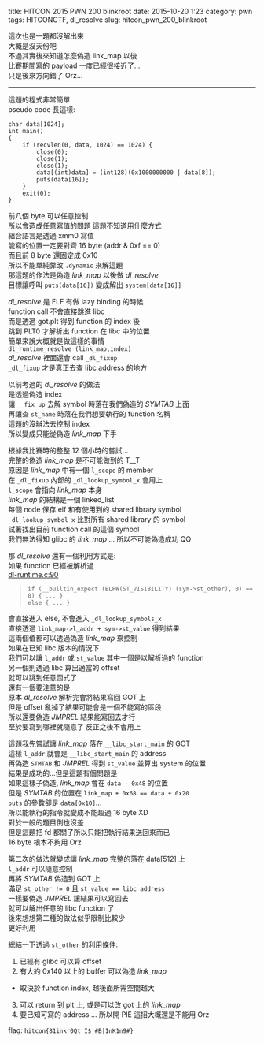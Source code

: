 title: HITCON 2015 PWN 200 blinkroot
date: 2015-10-20 1:23
category: pwn
tags: HITCONCTF, dl_resolve
slug: hitcon_pwn_200_blinkroot

這次也是一題都沒解出來  
大概是沒天份吧  
不過其實後來知道怎麼偽造 link\_map 以後  
比賽期間寫的 payload 一度已經很接近了...  
只是後來方向錯了 Orz...   
* * *
這題的程式非常簡單  
pseudo code 長這樣:  

```
char data[1024];
int main()
{
    if (recvlen(0, data, 1024) == 1024) {
        close(0);
        close(1);
        close(1);
        data[(int)data] = (int128)(0x1000000000 | data[8]);
        puts(data[16]);
    }
    exit(0);
}
```

前八個 byte 可以任意控制  
所以會造成任意寫值的問題
這題不知道用什麼方式  
組合語言是透過 xmm0 寫值  
能寫的位置一定要對齊 16 byte (addr & 0xf == 0)  
而且前 8 byte 還固定成 0x10  
所以不能單純靠改 `.dynamic` 來解這題  
那這題的作法是偽造 *link_map* 以後做 *dl_resolve*  
目標讓呼叫 `puts(data[16])` 變成解出 `system[data[16]]`  

*dl_resolve* 是 ELF 有做 lazy binding 的時候  
function call 不會直接跳進 libc  
而是透過 got.plt 得到 function 的 index 後  
跳到 PLT0 才解析出 function 在 libc 中的位置  
簡單來說大概就是做這樣的事情  
`dl_runtime_resolve (link_map,index)`  
*dl_resolve* 裡面還會 call `_dl_fixup`  
`_dl_fixup` 才是真正去查 libc address 的地方  

以前考過的 *dl_resolve* 的做法  
是透過偽造 index  
讓 `__fix_up` 去解 symbol 時落在我們偽造的 *SYMTAB* 上面  
再讓查 `st_name` 時落在我們想要執行的 function 名稱  
這題的沒辦法去控制 index  
所以變成只能從偽造 *link_map* 下手  

根據我比賽時的整整 12 個小時的嘗試...  
完整的偽造 *link_map* 是不可能做到的 T\_\_T  
原因是 *link_map* 中有一個 `l_scope` 的 member  
在 `_dl_fixup` 內部的 `_dl_lookup_symbol_x` 會用上  
`l_scope` 會指向 *link_map* 本身  
*link_map* 的結構是一個 linked\_list  
每個 node 保存 elf 和有使用到的 shared library symbol  
`_dl_lookup_symbol_x` 比對所有 shared library 的 symbol  
試著找出目前 function call 的這個 symbol  
我們無法得知 glibc 的 *link_map* ... 所以不可能偽造成功 QQ  

那 *dl_resolve* 還有一個利用方式是:  
如果 function 已經被解析過  
[dl-runtime.c:90](https://github.com/lattera/glibc/blob/master/elf/dl-runtime.c#L90)  
> `if (__builtin_expect (ELFW(ST_VISIBILITY) (sym->st_other), 0) == 0) { ... }`  
> `else { ... }`

會直接進入 else, 不會進入 `_dl_lookup_symbols_x`  
直接透過 `link_map->l_addr + sym->st_value` 得到結果  
這兩個值都可以透過偽造 *link_map* 來控制  
如果在已知 libc 版本的情況下  
我們可以讓 `l_addr` 或 `st_value` 其中一個是以解析過的 function  
另一個則透過 libc 算出適當的 offset  
就可以跳到任意函式了  
還有一個要注意的是  
原本 *dl_resolve* 解析完會將結果寫回 GOT 上  
但是 offset 亂掉了結果可能會是一個不能寫的區段  
所以還要偽造 *JMPREL* 結果能寫回去才行  
至於要寫到哪裡就隨意了 反正之後不會用上  

這題我先嘗試讓 *link_map* 落在 `__libc_start_main` 的 GOT  
這樣 `l_addr` 就會是 `__libc_start_main` 的 address  
再偽造 `STMTAB` 和 *JMPREL* 得到 `st_value` 並算出 system 的位置  
結果是成功的...但是這題有個問題是  
如果這樣子偽造, *link_map* 會在 `data - 0x48` 的位置  
但是 *SYMTAB* 的位置在 `link_map + 0x68 == data + 0x20`  
`puts` 的參數卻是 `data[0x10]`...  
所以能執行的指令就變成不能超過 16 byte XD  
對於一般的題目倒也沒差  
但是這題把 fd 都關了所以只能把執行結果送回來而已  
16 byte 根本不夠用 Orz  

第二次的做法就變成讓 *link_map* 完整的落在 data[512] 上  
`l_addr` 可以隨意控制  
再將 *SYMTAB* 偽造到 GOT 上  
滿足 `st_other != 0` 且 `st_value == libc address`  
一樣要偽造 *JMPREL* 讓結果可以寫回去  
就可以解出任意的 libc function 了  
後來想想第二種的做法似乎限制比較少  
更好利用  

總結一下透過 `st_other` 的利用條件:  

1. 已經有 glibc 可以算 offset
2. 有大約 0x140 以上的 buffer 可以偽造 *link_map*
 - 取決於 function index, 越後面所需空間越大
3. 可以 return 到 plt 上, 或是可以改 got 上的 *link_map*
4. 要已知可寫的 address ... 所以開 PIE 這招大概還是不能用 Orz

flag: `hitcon{81inkr0Qt I$ #B|InK1n9#}`
